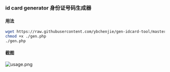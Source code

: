 ### id card generator 身份证号码生成器


#### 用法

``` sh
wget https://raw.githubusercontent.com/ybchenjie/gen-idcard-tool/master/gen.php
chmod +x ./gen.php
./gen.php 
```

#### 截图
![usage.png](https://i.loli.net/2020/04/10/LRMx7ONQg48n6ZI.png)
